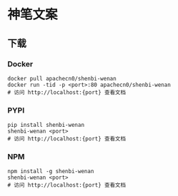 # 神笔文案

## 下载

### Docker

```
docker pull apachecn0/shenbi-wenan
docker run -tid -p <port>:80 apachecn0/shenbi-wenan
# 访问 http://localhost:{port} 查看文档
```

### PYPI

```
pip install shenbi-wenan
shenbi-wenan <port>
# 访问 http://localhost:{port} 查看文档
```

### NPM

```
npm install -g shenbi-wenan
shenbi-wenan <port>
# 访问 http://localhost:{port} 查看文档
```